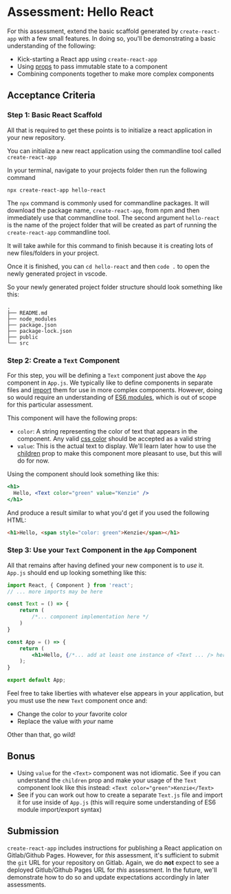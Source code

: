 # Assessment: Hello React

For this assessment, extend the basic scaffold generated by
`create-react-app` with a few small features. In doing so, you'll be
demonstrating a basic understanding of the following:

- Kick-starting a React app using `create-react-app`
- Using [props](https://reactjs.org/docs/components-and-props.html) to pass
  immutable state to a component
- Combining components together to make more complex components

## Acceptance Criteria

### Step 1: Basic React Scaffold

All that is required to get these
points is to initialize a react application in your new repository.

You can initialize a new react application using the commandline tool called `create-react-app`

In your terminal, navigate to your projects folder then run the following command

```
npx create-react-app hello-react
```

The `npx` command is commonly used for commandline packages. It will download the package name, `create-react-app`, from npm and then immediately use that commandline tool. The second argument `hello-react` is the name of the project folder that will be created as part of running the `create-react-app` commandline tool.

It will take awhile for this command to finish because it is creating lots of new files/folders in your project.

Once it is finished, you can `cd hello-react` and then `code .` to open the newly generated project in vscode.

So your newly generated project folder structure should look something like this:

    .
    ├── README.md
    ├── node_modules
    ├── package.json
    ├── package-lock.json
    ├── public
    └── src

### Step 2: Create a `Text` Component

For this step, you will be defining a `Text` component just above the
`App` component in `App.js`. We typically like to define components in separate
files and
[import](https://developer.mozilla.org/en-US/docs/Web/JavaScript/Reference/Statements/import)
them for use in more complex components. However, doing so would require an
understanding of [ES6
modules](https://hacks.mozilla.org/2015/08/es6-in-depth-modules/), which is out
of scope for this particular assessment.

This component will have the following props:

- `color`: A string representing the color of text that appears in the
  component. Any valid [css color](https://www.w3schools.com/cssref/css_colors.asp)
  should be accepted as a valid string
- `value`: This is the actual text to display. We'll learn later how to
  use the
  [children](https://reactjs.org/docs/composition-vs-inheritance.html)
  prop to make this component more pleasant to use, but this will do
  for now.

Using the component should look something like this:

```jsx
<h1>
  Hello, <Text color="green" value="Kenzie" />
</h1>
```

And produce a result similar to what you'd get if you used the following HTML:

```html
<h1>Hello, <span style="color: green">Kenzie</span></h1>
```

### Step 3: Use your `Text` Component in the `App` Component

All that remains after having defined your new component is to _use_ it.
`App.js` should end up looking something like this:

```jsx
import React, { Component } from 'react';
// ... more imports may be here

const Text = () => {
    return (
        /*... component implementation here */
    )
}

const App = () => {
    return (
        <h1>Hello, {/*... add at least one instance of <Text ... /> here*/} </h1>
    );
}

export default App;
```

Feel free to take liberties with whatever else appears in your application, but
you must use the new `Text` component once and:

- Change the color to _your_ favorite color
- Replace the value with _your_ name

Other than that, go wild!

## Bonus

- Using `value` for the `<Text>` component was
  not idiomatic. See if you can understand the `children` prop and make
  your usage of the `Text` component look like this instead:
  `<Text color="green">Kenzie</Text>`
- See if you can work out how to create a separate
  `Text.js` file and import it for use inside of `App.js` (this will require some understanding of ES6 module import/export syntax)

## Submission

`create-react-app` includes instructions for publishing a React application on
Gitlab/Github Pages. However, for _this_ assessment, it's sufficient to submit the
`git` URL for your repository on Gitlab. Again, we do **not** expect to see a deployed Gitlub/Github Pages
URL for _this_ assessment. In the future, we'll demonstrate how to do so and
update expectations accordingly in later assessments.
